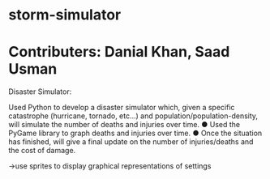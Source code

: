 # storm-simulator
# Contributers: Danial Khan, Saad Usman
Disaster Simulator:

Used Python to develop a disaster simulator which, given a specific catastrophe (hurricane, tornado, etc…) and
population/population-density, will simulate the number of deaths and injuries over time.
● Used the PyGame library to graph deaths and injuries over time.
● Once the situation has finished, will give a final update on the number of injuries/deaths and the cost of damage.

->use sprites to display graphical representations of settings
